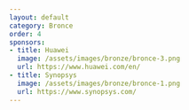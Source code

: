 ```yaml
---
layout: default
category: Bronce
order: 4
sponsors:
- title: Huawei
  image: /assets/images/bronze/bronce-3.png
  url: https://www.huawei.com/en/
- title: Synopsys
  image: /assets/images/bronze/bronce-1.png
  url: https://www.synopsys.com/
---
```

